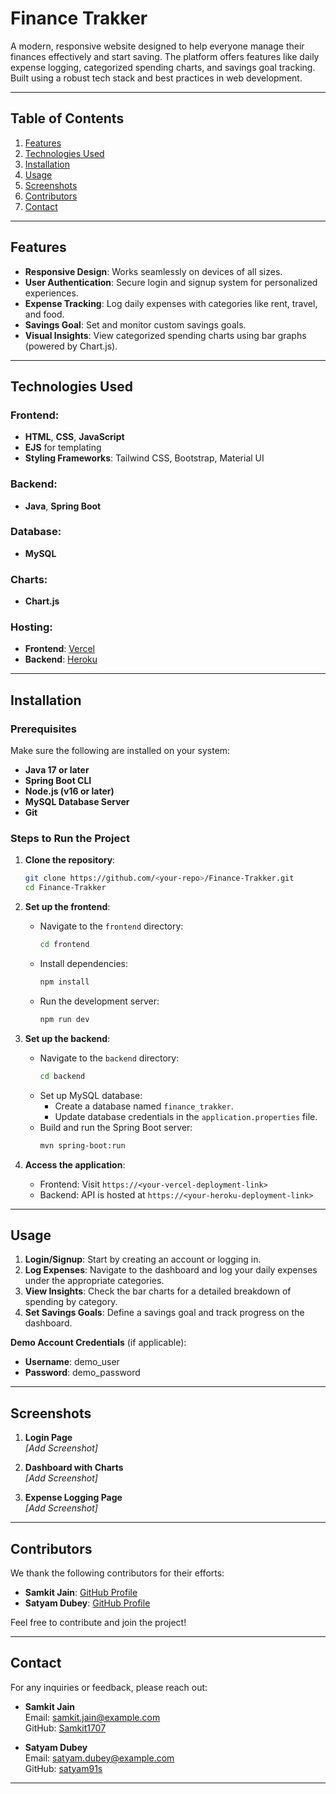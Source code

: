 # **Finance Trakker**

A modern, responsive website designed to help everyone manage their finances effectively and start saving. The platform offers features like daily expense logging, categorized spending charts, and savings goal tracking. Built using a robust tech stack and best practices in web development.

---

## **Table of Contents**
1. [Features](#features)  
2. [Technologies Used](#technologies-used)  
3. [Installation](#installation)  
4. [Usage](#usage)  
5. [Screenshots](#screenshots)  
6. [Contributors](#contributors)  
7. [Contact](#contact)  

---

## **Features**
- **Responsive Design**: Works seamlessly on devices of all sizes.  
- **User Authentication**: Secure login and signup system for personalized experiences.  
- **Expense Tracking**: Log daily expenses with categories like rent, travel, and food.  
- **Savings Goal**: Set and monitor custom savings goals.  
- **Visual Insights**: View categorized spending charts using bar graphs (powered by Chart.js).  

---

## **Technologies Used**
### Frontend:
- **HTML**, **CSS**, **JavaScript**  
- **EJS** for templating  
- **Styling Frameworks**: Tailwind CSS, Bootstrap, Material UI  

### Backend:
- **Java**, **Spring Boot**  

### Database:
- **MySQL**  

### Charts:
- **Chart.js**  

### Hosting:
- **Frontend**: [Vercel](#link)  
- **Backend**: [Heroku](#link)  

---

## **Installation**

### **Prerequisites**
Make sure the following are installed on your system:  
- **Java 17 or later**  
- **Spring Boot CLI**  
- **Node.js (v16 or later)**  
- **MySQL Database Server**  
- **Git**

### **Steps to Run the Project**
1. **Clone the repository**:  
   ```bash
   git clone https://github.com/<your-repo>/Finance-Trakker.git
   cd Finance-Trakker
   ```

2. **Set up the frontend**:  
   - Navigate to the `frontend` directory:  
     ```bash
     cd frontend
     ```
   - Install dependencies:  
     ```bash
     npm install
     ```
   - Run the development server:  
     ```bash
     npm run dev
     ```

3. **Set up the backend**:  
   - Navigate to the `backend` directory:  
     ```bash
     cd backend
     ```
   - Set up MySQL database:  
     - Create a database named `finance_trakker`.  
     - Update database credentials in the `application.properties` file.  
   - Build and run the Spring Boot server:  
     ```bash
     mvn spring-boot:run
     ```

4. **Access the application**:  
   - Frontend: Visit `https://<your-vercel-deployment-link>`  
   - Backend: API is hosted at `https://<your-heroku-deployment-link>`  

---

## **Usage**
1. **Login/Signup**: Start by creating an account or logging in.  
2. **Log Expenses**: Navigate to the dashboard and log your daily expenses under the appropriate categories.  
3. **View Insights**: Check the bar charts for a detailed breakdown of spending by category.  
4. **Set Savings Goals**: Define a savings goal and track progress on the dashboard.  

**Demo Account Credentials** (if applicable):  
- **Username**: demo_user  
- **Password**: demo_password  

---

## **Screenshots**

1. **Login Page**  
   *[Add Screenshot]*  

2. **Dashboard with Charts**  
   *[Add Screenshot]*  

3. **Expense Logging Page**  
   *[Add Screenshot]*  

---

## **Contributors**
We thank the following contributors for their efforts:  

- **Samkit Jain**: [GitHub Profile](https://github.com/Samkit1707)  
- **Satyam Dubey**: [GitHub Profile](https://github.com/satyam91s)  

Feel free to contribute and join the project!  

---

## **Contact**
For any inquiries or feedback, please reach out:  

- **Samkit Jain**  
  Email: samkit.jain@example.com  
  GitHub: [Samkit1707](https://github.com/Samkit1707)  

- **Satyam Dubey**  
  Email: satyam.dubey@example.com  
  GitHub: [satyam91s](https://github.com/satyam91s)  

---

